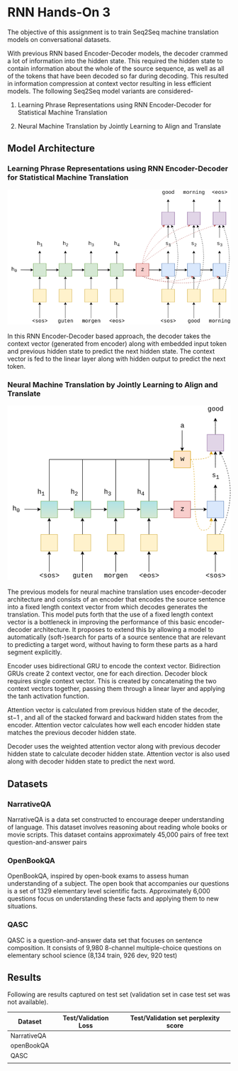 # RNN Hands-On 3

The objective of this assignment is to train Seq2Seq machine translation models on conversational datasets.

With previous RNN based Encoder-Decoder models, the decoder crammed a lot of information into the hidden state. This required the hidden state to contain information about the whole of the source sequence, as well as all of the tokens that have been decoded so far during decoding. This resulted in information compression at context vector resulting in less efficient models. The following Seq2Seq model variants are considered-

1. Learning Phrase Representations using RNN Encoder-Decoder for Statistical Machine Translation

2. Neural Machine Translation by Jointly Learning to Align and Translate

## Model Architecture

### Learning Phrase Representations using RNN Encoder-Decoder for Statistical Machine Translation

![](images/seq2seq.png)

In this RNN Encoder-Decoder based approach, the decoder takes the context vector (generated from encoder) along with embedded input token and previous hidden state to predict the next hidden state. The context vector is fed to the linear layer along with hidden output to predict the next token.


### Neural Machine Translation by Jointly Learning to Align and Translate

![](images/seq2seq10.png)

The previous models for neural machine translation uses encoder-decoder architecture and consists of an encoder that encodes the source sentence into a fixed length context vector from which decodes generates the translation. This model puts forth that the use of a fixed length context vector is a bottleneck in improving the performance of this basic encoder-decoder architecture. It proposes to extend this by allowing a model to automatically (soft-)search for parts of a source sentence that are relevant to predicting a target word, without having to form these parts as a hard segment explicitly.

Encoder uses bidirectional GRU to encode the context vector. Bidirection GRUs create 2 context vector, one for each direction. Decoder block requires single context vector. This is created by concatenating the two context vectors together, passing them through a linear layer and applying the tanh activation function.

Attention vector is calculated from previous hidden state of the decoder, st−1 , and all of the stacked forward and backward hidden states from the encoder. Attention vector calculates how well each encoder hidden state matches the previous decoder hidden state.

Decoder uses the weighted attention vector along with previous decoder hidden state to calculate decoder hidden state. Attention vector is also used along with decoder hidden state to predict the next word.

## Datasets

### NarrativeQA

NarrativeQA is a data set constructed to encourage deeper understanding of language. This dataset involves reasoning about reading whole books or movie scripts. This dataset contains approximately 45,000 pairs of free text question-and-answer pairs

### OpenBookQA

OpenBookQA, inspired by open-book exams to assess human understanding of a subject. The open book that accompanies our questions is a set of 1329 elementary level scientific facts. Approximately 6,000 questions focus on understanding these facts and applying them to new situations.

### QASC

QASC is a question-and-answer data set that focuses on sentence composition. It consists of 9,980 8-channel multiple-choice questions on elementary school science (8,134 train, 926 dev, 920 test)


## Results

Following are results captured on test set (validation set in case test set was not available). 

| Dataset     | Test/Validation Loss | Test/Validation set perplexity score |
|-------------|----------------------|--------------------------------------|
| NarrativeQA |                      |                                      |
| openBookQA  |                      |                                      |
| QASC        |                      |                                      |
|             |                      |                                      |
